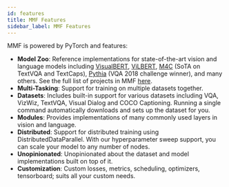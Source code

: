 ```yaml
---
id: features
title: MMF Features
sidebar_label: MMF Features
---
```


MMF is powered by PyTorch and features:

- **Model Zoo**: Reference implementations for state-of-the-art vision and language models including [VisualBERT](https://arxiv.org/abs/1908.03557), [ViLBERT](https://arxiv.org/abs/1908.02265), [M4C](https://arxiv.org/abs/1911.06258) (SoTA on TextVQA and TextCaps), [Pythia](https://arxiv.org/abs/1807.09956) (VQA 2018 challenge winner), and many others. See the full list of projects in MMF [here](../notes/projects.md).
- **Multi-Tasking**: Support for training on multiple datasets together.
- **Datasets**: Includes built-in support for various datasets including VQA, VizWiz, TextVQA, Visual Dialog and COCO Captioning. Running a single command automatically downloads and sets up the dataset for you.
- **Modules**: Provides implementations of many commonly used layers in vision and language.
- **Distributed**: Support for distributed training using DistributedDataParallel. With our hyperparameter sweep support, you can scale your model to any number of nodes.
- **Unopinionated**: Unopinionated about the dataset and model implementations built on top of it.
- **Customization**: Custom losses, metrics, scheduling, optimizers, tensorboard; suits all your custom needs.
